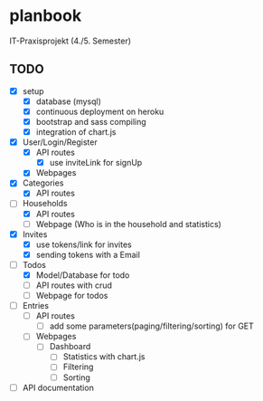 # planbook

IT-Praxisprojekt (4./5. Semester)

## TODO

- [x] setup
  - [x] database (mysql)
  - [x] continuous deployment on heroku
  - [x] bootstrap and sass compiling
  - [x] integration of chart.js
- [x] User/Login/Register
  - [x] API routes
    - [x] use inviteLink for signUp
  - [x] Webpages
- [x] Categories
  - [x] API routes
- [ ] Households
  - [x] API routes
  - [ ] Webpage (Who is in the household and statistics)
- [x] Invites
  - [x] use tokens/link for invites
  - [x] sending tokens with a Email
- [ ] Todos
  - [x] Model/Database for todo
  - [ ] API routes with crud
  - [ ] Webpage for todos
- [ ] Entries
  - [ ] API routes
    - [ ] add some parameters(paging/filtering/sorting) for GET
  - [ ] Webpages
    - [ ] Dashboard
      - [ ] Statistics with chart.js
      - [ ] Filtering
      - [ ] Sorting
- [ ] API documentation
